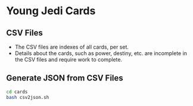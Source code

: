 Young Jedi Cards
================

## CSV Files

* The CSV files are indexes of all cards, per set.
* Details about the cards, such as power, destiny, etc. are incomplete in the CSV files and require work to complete.

## Generate JSON from CSV Files

```bash
cd cards
bash csv2json.sh
```


